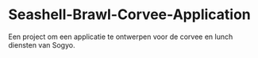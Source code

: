 Seashell-Brawl-Corvee-Application
=================================

Een project om een applicatie te ontwerpen voor de corvee en lunch diensten van Sogyo.
